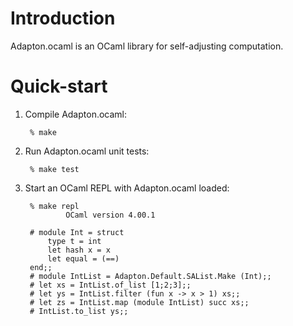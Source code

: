 Introduction
============

Adapton.ocaml is an OCaml library for self-adjusting computation.


Quick-start
===========

1. Compile Adapton.ocaml:

        % make

2. Run Adapton.ocaml unit tests:

        % make test

3. Start an OCaml REPL with Adapton.ocaml loaded:

        % make repl
                OCaml version 4.00.1

        # module Int = struct
            type t = int
            let hash x = x
            let equal = (==)
        end;;
        # module IntList = Adapton.Default.SAList.Make (Int);;
        # let xs = IntList.of_list [1;2;3];;
        # let ys = IntList.filter (fun x -> x > 1) xs;;
        # let zs = IntList.map (module IntList) succ xs;;
        # IntList.to_list ys;;
